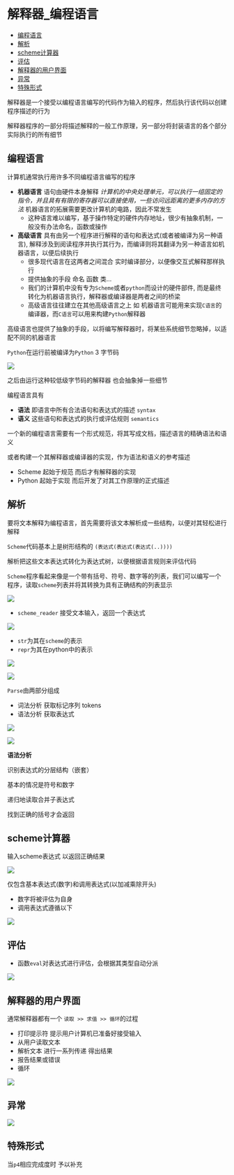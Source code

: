 # 解释器_编程语言
 
* [编程语言](#编程语言)
* [解析](#解析)
* [scheme计算器](#scheme计算器)
* [评估](#评估)
* [解释器的用户界面](#解释器的用户界面)
* [异常](#异常)
* [特殊形式](#特殊形式)

解释器是一个接受以编程语言编写的代码作为输入的程序，然后执行该代码以创建程序描述的行为

解释器程序的一部分将描述解释的一般工作原理，另一部分将封装语言的各个部分实际执行的所有细节

## 编程语言

计算机通常执行用许多不同编程语言编写的程序

* **机器语言** 语句由硬件本身解释 *计算机的中央处理单元，可以执行一组固定的指令，并且具有有限的寄存器可以直接使用，一些访问远距离的更多内存的方法* 机器语言的拓展需要更改计算机的电路，因此不常发生
    * 这种语言难以编写，基于操作特定的硬件内存地址，很少有抽象机制，一般没有办法命名，函数或操作
* **高级语言** 具有由另一个程序进行解释的语句和表达式(或者被编译为另一种语言), 解释涉及到阅读程序并执行其行为，而编译则将其翻译为另一种语言如机器语言，以便后续执行
    * 很多现代语言在这两者之间混合 实时编译部分，以便像交互式解释那样执行
    * 提供抽象的手段 命名 函数 类...
    * 我们的计算机中没有专为`Scheme`或者`python`而设计的硬件部件, 而是最终转化为机器语言执行，解释器或编译器是两者之间的桥梁
    * 高级语言往往建立在其他高级语言之上 如 机器语言可能用来实现`C语言`的编译器，而`C语言`可以用来构建`Python`解释器

高级语言也提供了抽象的手段，以将编写解释器时，将某些系统细节忽略掉，以适配不同的机器语言

`Python`在运行前被编译为`Python` 3 字节码

![](img/f8f5819d.png)

之后由运行这种较低级字节码的解释器 也会抽象掉一些细节

编程语言具有

* **语法** 即语言中所有合法语句和表达式的描述 `syntax`
* **语义** 这些语句和表达式的执行或评估规则 `semantics`

一个新的编程语言需要有一个形式规范，将其写成文档，描述语言的精确语法和语义

或者构建一个其解释器或编译器的实现，作为语法和语义的参考描述

* Scheme 起始于规范 而后才有解释器的实现
* Python 起始于实现 而后开发了对其工作原理的正式描述

## 解析

要将文本解释为编程语言，首先需要将该文本解析成一些结构，以便对其轻松进行解释

`Scheme`代码基本上是树形结构的 `(表达式(表达式(表达式(..))))`

解析把这些文本表达式转化为表达式树，以便根据语言规则来评估代码

`Scheme`程序看起来像是一个带有括号、符号、数字等的列表，我们可以编写一个程序，读取`scheme`列表并将其转换为具有正确结构的列表显示

![](img/869a3003.png)

* `scheme_reader` 接受文本输入，返回一个表达式

![](img/7225714d.png)

* `str`为其在`scheme`的表示
* `repr`为其在python中的表示

![](img/71ca7b70.png)

![](img/8c4d4379.png)

`Parse`由两部分组成

* 词法分析 获取标记序列 tokens
* 语法分析 获取表达式 

![](img/8cc14e35.png)

![](img/08d9f941.png)

**语法分析**

识别表达式的分层结构（嵌套）

基本的情况是符号和数字

递归地读取合并子表达式 

找到正确的括号才会返回

## scheme计算器

输入scheme表达式 以返回正确结果

![](img/fd844519.png)

仅包含基本表达式(数字)和调用表达式(以加减乘除开头) 

* 数字将被评估为自身
* 调用表达式遵循以下

![](img/bf645cf3.png)

## 评估

* 函数`eval`对表达式进行评估，会根据其类型自动分派

![](img/213d84e8.png)

## 解释器的用户界面

通常解释器都有一个 `读取 >> 求值 >> 循环`的过程

* 打印提示符 提示用户计算机已准备好接受输入
* 从用户读取文本
* 解析文本 进行一系列传递 得出结果
* 报告结果或错误
* 循环

![](img/e1e6c908.png)

## 异常

![](img/20c322f8.png)

## 特殊形式

当`p4`相应完成度时 予以补充

